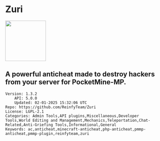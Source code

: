 # Zuri
<img src="https://raw.githubusercontent.com/ReinfyTeam/Zuri/2cadfbb5fb2b54d4fcecfe2b4b5074ffd2db3c05/icon.png" width="128" height="128" />

## A powerful anticheat made to destroy hackers from your server for PocketMine-MP.
```properties
Version: 1.3.2
    API: 5.0.0
    Updated: 02-01-2025 15:32:06 UTC
Repo: https://github.com/ReinfyTeam/Zuri
License: LGPL-2.1
Categories: Admin Tools,API plugins,Miscellaneous,Developer Tools,World Editing and Management,Mechanics,Teleportation,Chat-Related,Anti-Griefing Tools,Informational,General
Keywords: ac,anticheat,minecraft-anticheat,php-anticheat,pmmp-anticheat,pmmp-plugin,reinfyteam,zuri
```